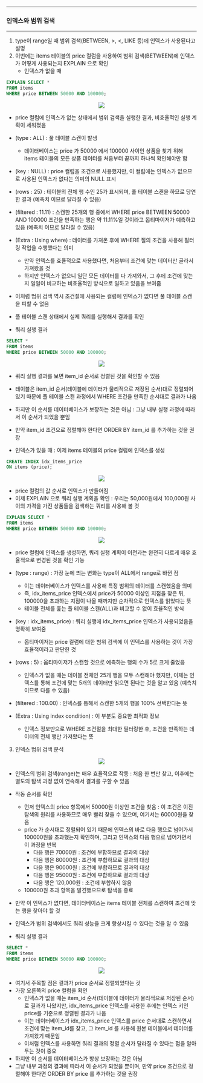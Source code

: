 -----
### 인덱스와 범위 검색
-----
1. type이 range일 때 범위 검색(BETWEEN, >, <, LIKE 등)에 인덱스가 사용된다고 설명
2. 이번에는 items 테이블의 price 컬럼을 사용하여 범위 검색(BETWEEN)에 인덱스가 어떻게 사용되는지 EXPLAIN 으로 확인
   - 인덱스가 없을 때
```sql
EXPLAIN SELECT *
FROM items
WHERE price BETWEEN 50000 AND 100000;
```
<div align="center">
<img src="https://github.com/user-attachments/assets/c2017678-c488-4041-826e-571baf04ab2a">
</div>

   - price 컬럼에 인덱스가 없는 상태에서 범위 검색을 실행한 결과, 비효율적인 실행 계획이 세워졌음
   - (type : ALL) : 풀 테이블 스캔이 발생
     + 데이터베이스는 price 가 50000 에서 100000 사이인 상품을 찾기 위해 items 테이블의 모든 상품 데이터를 처음부터 끝까지 하나씩 확인해야만 함

   - (key : NULL) : price 컬럼을 조건으로 사용했지만, 이 컬럼에는 인덱스가 없으므로 사용된 인덱스가 없다는 의미의 NULL 표시
   - (rows : 25) : 테이블의 전체 행 수인 25가 표시되며, 풀 테이블 스캔을 하므로 당연한 결과 (예측치 이므로 달라질 수 있음)
   - (filtered : 11.11) : 스캔한 25개의 행 중에서 WHERE price BETWEEN 50000 AND 100000 조건을 만족하는 행은 약 11.11%일 것이라고 옵티마이저가 예측하고 있음 (예측치 이므로 달라질 수 있음)
   - (Extra : Using where) : 데이터를 가져온 후에 WHERE 절의 조건을 사용해 필터링 작업을 수행했다는 의미
     + 만약 인덱스를 효율적으로 사용했다면, 처음부터 조건에 맞는 데이터만 골라서 가져왔을 것
     + 하지만 인덱스가 없으니 일단 모든 데이터를 다 가져와서, 그 후에 조건에 맞는지 일일이 비교하는 비효율적인 방식으로 일하고 있음을 보여줌

   - 이처럼 범위 검색 역시 조건절에 사용되는 컬럼에 인덱스가 없다면 풀 테이블 스캔을 피할 수 없음
   - 풀 테이블 스캔 상태에서 실제 쿼리를 실행해서 결과를 확인
   - 쿼리 실행 결과
```sql
SELECT *
FROM items
WHERE price BETWEEN 50000 AND 100000;
```
<div align="center">
<img src="https://github.com/user-attachments/assets/f19ee4e5-8cc3-4f34-a6fe-e90ad06dc351">
</div>

   - 쿼리 실행 결과를 보면 item_id 순서로 정렬된 것을 확인할 수 있음
   - 테이블은 item_id 순서(테이블에 데이터가 물리적으로 저장된 순서)대로 정렬되어 있기 때문에 풀 테이블 스캔 과정에서 WHERE 조건을 만족한 순서대로 결과가 나옴
   - 하지만 이 순서를 데이터베이스가 보장하는 것은 아님 : 그냥 내부 실행 과정에 따라서 이 순서가 되었을 뿐임
   - 만약 item_id 조건으로 정렬해야 한다면 ORDER BY item_id 를 추가하는 것을 권장

   - 인덱스가 있을 때 : 이제 items 테이블의 price 컬럼에 인덱스를 생성
```sql
CREATE INDEX idx_items_price
ON items (price);
```
<div align="center">
<img src="https://github.com/user-attachments/assets/1a4837d1-de02-4de9-9330-15304cc19825">
</div>

   - price 컬럼의 값 순서로 인덱스가 만들어짐
   - 이제 EXPLAIN 으로 쿼리 실행 계획을 확인 : 우리는 50,000원에서 100,000원 사이의 가격을 가진 상품들을 검색하는 쿼리를 사용해 볼 것
```sql
EXPLAIN SELECT *
FROM items
WHERE price BETWEEN 50000 AND 100000;
```
<div align="center">
<img src="https://github.com/user-attachments/assets/5c80dccd-5371-4855-86d1-db3fe017ca19">
</div>

   - price 컬럼에 인덱스를 생성하면, 쿼리 실행 계획이 이전과는 완전히 다르게 매우 효율적으로 변경된 것을 확인 가능
   - (type : range) : 가장 눈에 띄는 변화는 type이 ALL에서 range로 바뀐 점
     + 이는 데이터베이스가 인덱스를 사용해 특정 범위의 데이터를 스캔했음을 의미
     + 즉, idx_items_price 인덱스에서 price가 50000 이상인 지점을 찾은 뒤, 100000을 초과하는 지점이 나올 때까지만 순차적으로 인덱스를 읽었다는 뜻
     + 테이블 전체를 훑는 풀 테이블 스캔(ALL)과 비교할 수 없이 효율적인 방식

   - (key : idx_items_price) : 쿼리 실행에 idx_items_price 인덱스가 사용되었음을 명확히 보여줌
     + 옵티마이저는 price 컬럼에 대한 범위 검색에 이 인덱스를 사용하는 것이 가장 효율적이라고 판단한 것

   - (rows : 5) : 옵티마이저가 스캔할 것으로 예측하는 행의 수가 5로 크게 줄었음
     + 인덱스가 없을 때는 테이블 전체인 25개 행을 모두 스캔해야 했지만, 이제는 인덱스를 통해 조건에 맞는 5개의 데이터만 읽으면 된다는 것을 알고 있음 (예측치이므로 다를 수 있음)
  
   - (filtered : 100.00) : 인덱스를 통해서 스캔한 5개의 행을 100% 선택한다는 뜻
   - (Extra : Using index condition) : 이 부분도 중요한 최적화 정보
     + 인덱스 정보만으로 WHERE 조건절을 최대한 필터링한 후, 조건을 만족하는 데이터의 전체 행만 가져왔다는 뜻

3. 인덱스 범위 검색 분석
<div align="center">
<img src="https://github.com/user-attachments/assets/211df9f4-7868-4d22-846d-364a9694269d">
</div>

  - 인덱스의 범위 검색(range)는 매우 효율적으로 작동 : 처음 한 번만 찾고, 이후에는 별도의 탐색 과정 없이 연속해서 결과를 구할 수 있음
  - 작동 순서를 확인
    + 먼저 인덱스의 price 항목에서 50000원 이상인 조건을 찾음 : 이 조건은 이진 탐색의 원리를 사용하므로 매우 빨리 찾을 수 있으며, 여기서는 60000원을 찾음
    + price 가 순서대로 정렬되어 있기 때문에 인덱스의 바로 다음 행으로 넘어가서 100000원을 초과했는지 확인하며, 그리고 인덱스의 다음 행으로 넘어가면서 이 과정을 반복
       * 다음 행은 70000원 : 조건에 부합하므로 결과의 대상
       * 다음 행은 80000원 : 조건에 부합하므로 결과의 대상
       * 다음 행은 90000원 : 조건에 부합하므로 결과의 대상
       * 다음 행은 95000원 : 조건에 부합하므로 결과의 대상
       * 다음 행은 120,000원 : 조건에 부합하지 않음
    + 100000원 초과 항목을 발견했으므로 탐색을 종료

   - 만약 이 인덱스가 없다면, 데이터베이스는 items 테이블 전체를 스캔하여 조건에 맞는 행을 찾아야 할 것
   - 인덱스가 범위 검색에서도 쿼리 성능을 크게 향상시킬 수 있다는 것을 알 수 있음

   - 쿼리 실행 결과
```sql
SELECT *
FROM items
WHERE price BETWEEN 50000 AND 100000;
```
<div align="center">
<img src="https://github.com/user-attachments/assets/e53655c2-c802-42c5-8f87-94b50162220c">
</div>

   - 여기서 주목할 점은 결과가 price 순서로 정렬되었다는 것
   - 가장 오른쪽의 price 컬럼을 확인
      + 인덱스가 없을 때는 item_id 순서(테이블에 데이터가 물리적으로 저장된 순서)로 결과가 나왔지만, idx_items_price 인덱스를 사용한 후에는 인덱스 키인 price를 기준으로 정렬된 결과가 나옴
      + 이는 데이터베이스가 idx_items_price 인덱스를 price 순서대로 스캔하면서 조건에 맞는 item_id를 찾고, 그 item_id 를 사용해 원본 테이블에서 데이터를 가져왔기 때문임
      + 이처럼 인덱스를 사용하면 쿼리 결과의 정렬 순서가 달라질 수 있다는 점을 알아두는 것이 중요
   - 하지만 이 순서를 데이터베이스가 항상 보장하는 것은 아님
   - 그냥 내부 과정의 결과에 따라서 이 순서가 되었을 뿐이며, 만약 price 조건으로 정렬해야 한다면 ORDER BY price 를 추가하는 것을 권장

